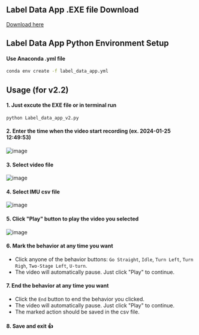 ## Label Data App .EXE file Download
[Download here](https://github.com/SROP6313/Motor_RideTrack/releases)

## Label Data App Python Environment Setup
#### Use Anaconda .yml file
```bash
conda env create -f label_data_app.yml
```

## Usage (for v2.2)
#### 1. Just excute the EXE file or in terminal run
```
python Label_data_app_v2.py
```
#### 2. Enter the time when the video start recording (ex. 2024-01-25 12:49:53)
![image](https://github.com/SROP6313/Motor_RideTrack/assets/103128273/e53ac4d7-a0a9-4fc0-b4a3-ae5bfcb8984d)

#### 3. Select video file
![image](https://github.com/SROP6313/Motor_RideTrack/assets/103128273/d83e7ab9-76a6-4485-afd2-24301284c4d4)

#### 4. Select IMU csv file
![image](https://github.com/SROP6313/Motor_RideTrack/assets/103128273/04eafe1d-9d85-4beb-bbb8-97938b3087d5)

#### 5. Click "Play" button to play the video you selected
![image](https://github.com/SROP6313/Motor_RideTrack/assets/103128273/c15649e5-2353-4fcd-bc73-d710a28471a1)

#### 6. Mark the behavior at any time you want
* Click anyone of the behavior buttons: `Go Straight`, `Idle`, `Turn Left`, `Turn Righ`, `Two-Stage Left`, `U-turn`.
* The video will automatically pause. Just click "Play" to continue.
#### 7. End the behavior at any time you want
* Click the `End` button to end the behavior you clicked.
* The video will automatically pause. Just click "Play" to continue.
* The marked action should be saved in the csv file.
#### 8. Save and exit :+1:

